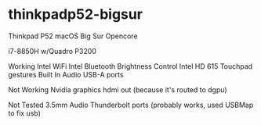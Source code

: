 # thinkpadp52-bigsur
Thinkpad P52 macOS Big Sur Opencore

i7-8850H w/Quadro P3200

Working
  Intel WiFi
  Intel Bluetooth
  Brightness Control
  Intel HD 615
  Touchpad gestures
  Built In Audio
  USB-A ports
 
Not Working
  Nvidia graphics
  hdmi out (because it's routed to dgpu)
  
Not Tested
  3.5mm Audio
  Thunderbolt ports (probably works, used USBMap to fix usb)
